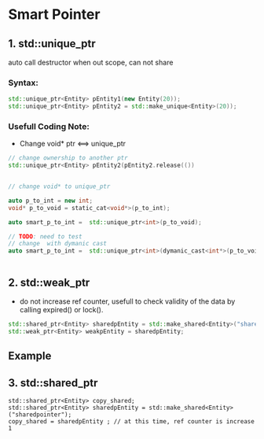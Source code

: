 # Smart Pointer

## 1. std::unique_ptr
auto call destructor when out scope, can not share

### Syntax: 
  
 ```c++
std::unique_ptr<Entity> pEntity1(new Entity(20));
std::unique_ptr<Entity> pEntity2 = std::make_unique<Entity>(20));


```

### Usefull Coding Note: 

* Change void* ptr <==> unique_ptr

```C++
// change ownership to another ptr
std::unique_ptr<Entity> pEntity2(pEntity2.release(())


// change void* to unique_ptr

auto p_to_int = new int; 
void* p_to_void = static_cat<void*>(p_to_int);

auto smart_p_to_int =  std::unique_ptr<int>(p_to_void);

// TODO: need to test
// change  with dymanic cast
auto smart_p_to_int =  std::unique_ptr<int>(dymanic_cast<int*>(p_to_void.release()))



```






## 2. std::weak_ptr
- do not increase ref counter, usefull to check validity of the data by calling expired() or lock().

```c++
std::shared_ptr<Entity> sharedpEntity = std::make_shared<Entity>("sharedpointer");
std::weak_ptr<Entity> weakpEntity = sharedpEntity;
```
## Example



## 3. std::shared_ptr

```
std::shared_ptr<Entity> copy_shared; 
std::shared_ptr<Entity> sharedpEntity = std::make_shared<Entity>("sharedpointer");
copy_shared = sharedpEntity ; // at this time, ref counter is increase 1

```